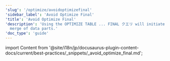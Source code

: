```yaml
---
'slug': '/optimize/avoidoptimizefinal'
'sidebar_label': 'Avoid Optimize Final'
'title': 'Avoid Optimize Final'
'description': 'Using the OPTIMIZE TABLE ... FINAL クエリ will initiate an unscheduled
  merge of data parts.'
'doc_type': 'guide'
---
```


import Content from '@site/i18n/jp/docusaurus-plugin-content-docs/current/best-practices/_snippets/_avoid_optimize_final.md';

<Content />
